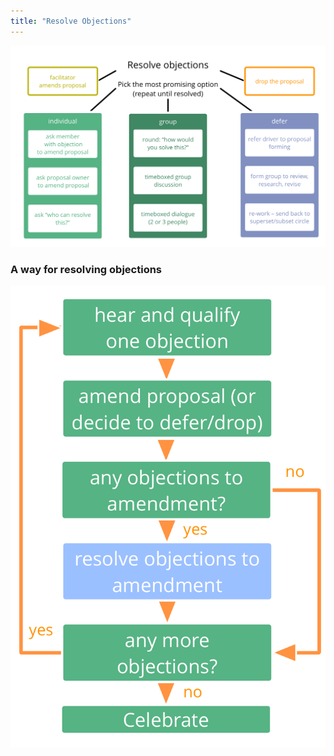 ```yaml
---
title: "Resolve Objections"
---
```



![inline,fit](img/agreements/resolve-objections.png)


### A way for resolving objections

![inline,fit](img/agreements/resolve-objections-process.png)

